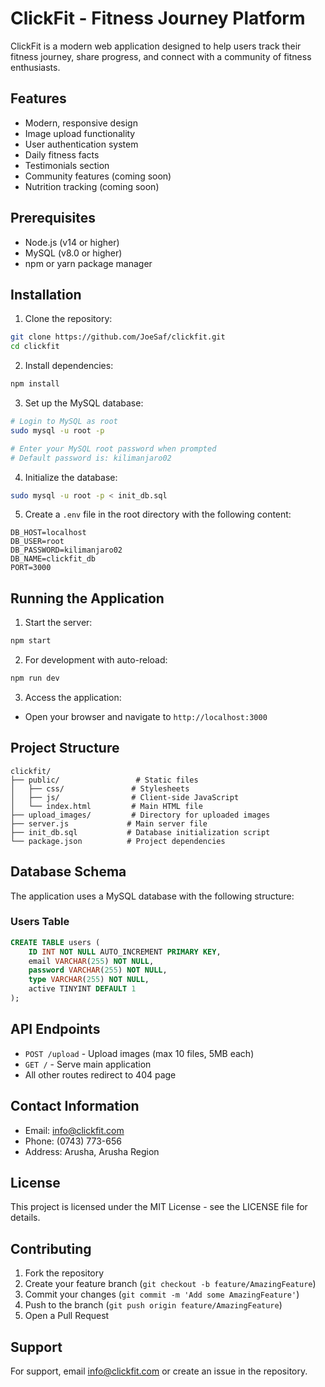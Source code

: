 # ClickFit - Fitness Journey Platform

ClickFit is a modern web application designed to help users track their fitness journey, share progress, and connect with a community of fitness enthusiasts.

## Features

- Modern, responsive design
- Image upload functionality
- User authentication system
- Daily fitness facts
- Testimonials section
- Community features (coming soon)
- Nutrition tracking (coming soon)

## Prerequisites

- Node.js (v14 or higher)
- MySQL (v8.0 or higher)
- npm or yarn package manager

## Installation

1. Clone the repository:
```bash
git clone https://github.com/JoeSaf/clickfit.git
cd clickfit
```

2. Install dependencies:
```bash
npm install
```

3. Set up the MySQL database:
```bash
# Login to MySQL as root
sudo mysql -u root -p

# Enter your MySQL root password when prompted
# Default password is: kilimanjaro02
```

4. Initialize the database:
```bash
sudo mysql -u root -p < init_db.sql
```

5. Create a `.env` file in the root directory with the following content:
```
DB_HOST=localhost
DB_USER=root
DB_PASSWORD=kilimanjaro02
DB_NAME=clickfit_db
PORT=3000
```

## Running the Application

1. Start the server:
```bash
npm start
```

2. For development with auto-reload:
```bash
npm run dev
```

3. Access the application:
- Open your browser and navigate to `http://localhost:3000`

## Project Structure

```
clickfit/
├── public/                 # Static files
│   ├── css/               # Stylesheets
│   ├── js/                # Client-side JavaScript
│   └── index.html         # Main HTML file
├── upload_images/         # Directory for uploaded images
├── server.js             # Main server file
├── init_db.sql           # Database initialization script
└── package.json          # Project dependencies
```

## Database Schema

The application uses a MySQL database with the following structure:

### Users Table
```sql
CREATE TABLE users (
    ID INT NOT NULL AUTO_INCREMENT PRIMARY KEY,
    email VARCHAR(255) NOT NULL,
    password VARCHAR(255) NOT NULL,
    type VARCHAR(255) NOT NULL,
    active TINYINT DEFAULT 1
);
```

## API Endpoints

- `POST /upload` - Upload images (max 10 files, 5MB each)
- `GET /` - Serve main application
- All other routes redirect to 404 page

## Contact Information

- Email: info@clickfit.com
- Phone: (0743) 773-656
- Address: Arusha, Arusha Region

## License

This project is licensed under the MIT License - see the LICENSE file for details.

## Contributing

1. Fork the repository
2. Create your feature branch (`git checkout -b feature/AmazingFeature`)
3. Commit your changes (`git commit -m 'Add some AmazingFeature'`)
4. Push to the branch (`git push origin feature/AmazingFeature`)
5. Open a Pull Request

## Support

For support, email info@clickfit.com or create an issue in the repository. 